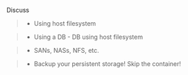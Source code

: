 Discuss

> - Using host filesystem

> - Using a DB - DB using host filesystem

> - SANs, NASs, NFS, etc.

> - Backup your persistent storage! Skip the container!
